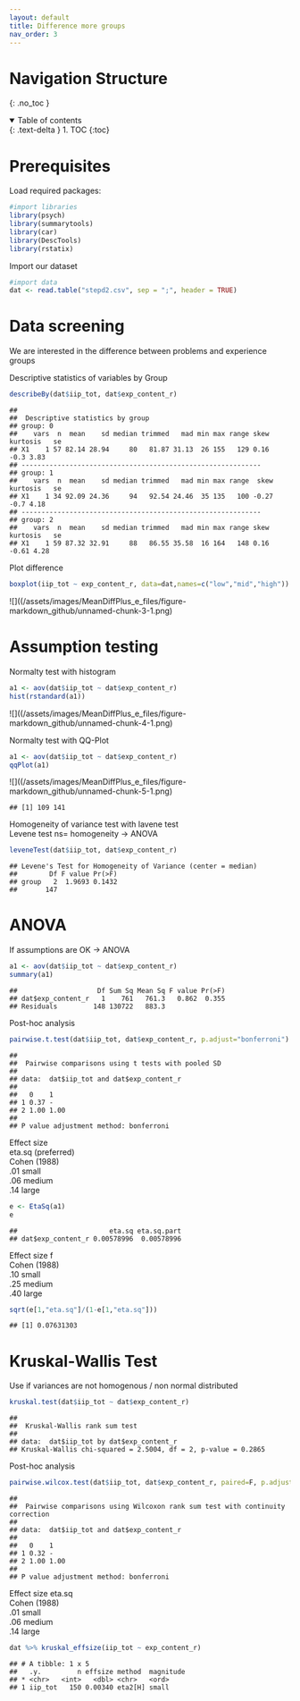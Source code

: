 ```yaml
---
layout: default
title: Difference more groups
nav_order: 3
---
```


# Navigation Structure
{: .no_toc }

<details open markdown="block">
  <summary>
    Table of contents
  </summary>
  {: .text-delta }
1. TOC
{:toc}
</details>

# Prerequisites

Load required packages:

``` r
#import libraries
library(psych)
library(summarytools)
library(car)
library(DescTools)
library(rstatix)
```

Import our dataset

``` r
#import data
dat <- read.table("stepd2.csv", sep = ";", header = TRUE)
```

# Data screening

We are interested in the difference between problems and experience
groups

Descriptive statistics of variables by Group

``` r
describeBy(dat$iip_tot, dat$exp_content_r)
```

    ## 
    ##  Descriptive statistics by group 
    ## group: 0
    ##    vars  n  mean    sd median trimmed   mad min max range skew kurtosis   se
    ## X1    1 57 82.14 28.94     80   81.87 31.13  26 155   129 0.16     -0.3 3.83
    ## ------------------------------------------------------------ 
    ## group: 1
    ##    vars  n  mean    sd median trimmed   mad min max range  skew kurtosis   se
    ## X1    1 34 92.09 24.36     94   92.54 24.46  35 135   100 -0.27     -0.7 4.18
    ## ------------------------------------------------------------ 
    ## group: 2
    ##    vars  n  mean    sd median trimmed   mad min max range skew kurtosis   se
    ## X1    1 59 87.32 32.91     88   86.55 35.58  16 164   148 0.16    -0.61 4.28

Plot difference

``` r
boxplot(iip_tot ~ exp_content_r, data=dat,names=c("low","mid","high"))
```

![]((/assets/images/MeanDiffPlus_e_files/figure-markdown_github/unnamed-chunk-3-1.png)

# Assumption testing

Normalty test with histogram

``` r
a1 <- aov(dat$iip_tot ~ dat$exp_content_r)
hist(rstandard(a1))
```

![]((/assets/images/MeanDiffPlus_e_files/figure-markdown_github/unnamed-chunk-4-1.png)

Normalty test with QQ-Plot

``` r
a1 <- aov(dat$iip_tot ~ dat$exp_content_r)
qqPlot(a1)
```

![]((/assets/images/MeanDiffPlus_e_files/figure-markdown_github/unnamed-chunk-5-1.png)

    ## [1] 109 141

Homogeneity of variance test with lavene test  
Levene test ns= homogeneity -\> ANOVA

``` r
leveneTest(dat$iip_tot, dat$exp_content_r)
```

    ## Levene's Test for Homogeneity of Variance (center = median)
    ##        Df F value Pr(>F)
    ## group   2  1.9693 0.1432
    ##       147

# ANOVA

If assumptions are OK -\> ANOVA

``` r
a1 <- aov(dat$iip_tot ~ dat$exp_content_r)
summary(a1)
```

    ##                    Df Sum Sq Mean Sq F value Pr(>F)
    ## dat$exp_content_r   1    761   761.3   0.862  0.355
    ## Residuals         148 130722   883.3

Post-hoc analysis

``` r
pairwise.t.test(dat$iip_tot, dat$exp_content_r, p.adjust="bonferroni")
```

    ## 
    ##  Pairwise comparisons using t tests with pooled SD 
    ## 
    ## data:  dat$iip_tot and dat$exp_content_r 
    ## 
    ##   0    1   
    ## 1 0.37 -   
    ## 2 1.00 1.00
    ## 
    ## P value adjustment method: bonferroni

Effect size  
eta.sq (preferred)  
Cohen (1988)  
.01 small  
.06 medium  
.14 large

``` r
e <- EtaSq(a1)
e
```

    ##                       eta.sq eta.sq.part
    ## dat$exp_content_r 0.00578996  0.00578996

Effect size f  
Cohen (1988)  
.10 small  
.25 medium  
.40 large

``` r
sqrt(e[1,"eta.sq"]/(1-e[1,"eta.sq"]))
```

    ## [1] 0.07631303

# Kruskal-Wallis Test

Use if variances are not homogenous / non normal distributed

``` r
kruskal.test(dat$iip_tot ~ dat$exp_content_r)
```

    ## 
    ##  Kruskal-Wallis rank sum test
    ## 
    ## data:  dat$iip_tot by dat$exp_content_r
    ## Kruskal-Wallis chi-squared = 2.5004, df = 2, p-value = 0.2865

Post-hoc analysis

``` r
pairwise.wilcox.test(dat$iip_tot, dat$exp_content_r, paired=F, p.adjust="bonferroni")
```

    ## 
    ##  Pairwise comparisons using Wilcoxon rank sum test with continuity correction 
    ## 
    ## data:  dat$iip_tot and dat$exp_content_r 
    ## 
    ##   0    1   
    ## 1 0.32 -   
    ## 2 1.00 1.00
    ## 
    ## P value adjustment method: bonferroni

Effect size eta.sq  
Cohen (1988)  
.01 small  
.06 medium  
.14 large

``` r
dat %>% kruskal_effsize(iip_tot ~ exp_content_r)
```

    ## # A tibble: 1 x 5
    ##   .y.         n effsize method  magnitude
    ## * <chr>   <int>   <dbl> <chr>   <ord>    
    ## 1 iip_tot   150 0.00340 eta2[H] small
